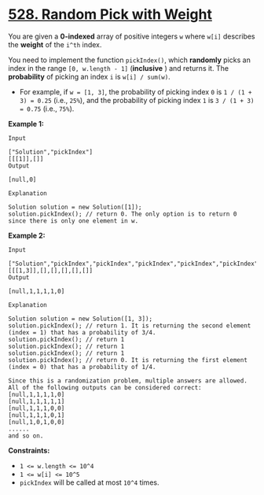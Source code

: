 # [528. Random Pick with Weight](https://leetcode.com/problems/random-pick-with-weight/description/)

You are given a **0-indexed**  array of positive integers `w` where `w[i]` describes the **weight**  of the `i^th` index.

You need to implement the function `pickIndex()`, which **randomly**  picks an index in the range `[0, w.length - 1]` (**inclusive** ) and returns it. The **probability**  of picking an index `i` is `w[i] / sum(w)`.

- For example, if `w = [1, 3]`, the probability of picking index `0` is `1 / (1 + 3) = 0.25` (i.e., `25%`), and the probability of picking index `1` is `3 / (1 + 3) = 0.75` (i.e., `75%`).

**Example 1:** 

```
Input

["Solution","pickIndex"]
[[[1]],[]]
Output

[null,0]

Explanation

Solution solution = new Solution([1]);
solution.pickIndex(); // return 0. The only option is to return 0 since there is only one element in w.
```

**Example 2:** 

```
Input

["Solution","pickIndex","pickIndex","pickIndex","pickIndex","pickIndex"]
[[[1,3]],[],[],[],[],[]]
Output

[null,1,1,1,1,0]

Explanation

Solution solution = new Solution([1, 3]);
solution.pickIndex(); // return 1. It is returning the second element (index = 1) that has a probability of 3/4.
solution.pickIndex(); // return 1
solution.pickIndex(); // return 1
solution.pickIndex(); // return 1
solution.pickIndex(); // return 0. It is returning the first element (index = 0) that has a probability of 1/4.

Since this is a randomization problem, multiple answers are allowed.
All of the following outputs can be considered correct:
[null,1,1,1,1,0]
[null,1,1,1,1,1]
[null,1,1,1,0,0]
[null,1,1,1,0,1]
[null,1,0,1,0,0]
......
and so on.
```

**Constraints:** 

- `1 <= w.length <= 10^4`
- `1 <= w[i] <= 10^5`
- `pickIndex` will be called at most `10^4` times.